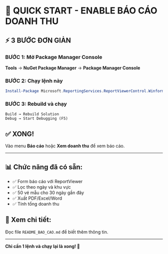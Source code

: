 ﻿# 🚀 QUICK START - ENABLE BÁO CÁO DOANH THU

## ⚡ 3 BƯỚC ĐƠN GIẢN

### BƯỚC 1: Mở Package Manager Console
**Tools** → **NuGet Package Manager** → **Package Manager Console**

### BƯỚC 2: Chạy lệnh này
```powershell
Install-Package Microsoft.ReportingServices.ReportViewerControl.Winforms -Version 150.1484.0 -ProjectName PhanMemBanVe.GUI
```

### BƯỚC 3: Rebuild và chạy
```
Build → Rebuild Solution
Debug → Start Debugging (F5)
```

## ✅ XONG!

Vào menu **Báo cáo** hoặc **Xem doanh thu** để xem báo cáo.

---

## 📊 Chức năng đã có sẵn:
- ✅ Form báo cáo với ReportViewer
- ✅ Lọc theo ngày và khu vực  
- ✅ 50 vé mẫu cho 30 ngày gần đây
- ✅ Xuất PDF/Excel/Word
- ✅ Tính tổng doanh thu

## 📖 Xem chi tiết:
Đọc file `README_BAO_CAO.md` để biết thêm thông tin.

---

**Chỉ cần 1 lệnh và chạy lại là xong! 🎉**
